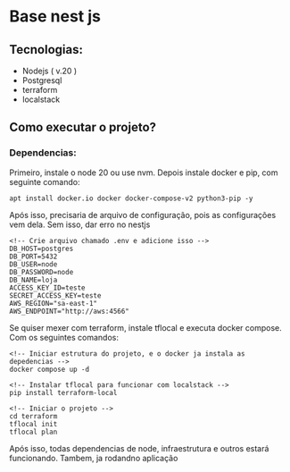 # Base nest js

## Tecnologias:

- Nodejs ( v.20 )
- Postgresql
- terraform
- localstack

## Como executar o projeto?

### Dependencias:

Primeiro, instale o node 20 ou use nvm. Depois instale docker e pip, com seguinte comando:

```shell
apt install docker.io docker docker-compose-v2 python3-pip -y
```

Após isso, precisaria de arquivo de configuração, pois as configurações vem dela. Sem isso, dar erro no nestjs


```shell
<!-- Crie arquivo chamado .env e adicione isso -->
DB_HOST=postgres
DB_PORT=5432
DB_USER=node
DB_PASSWORD=node
DB_NAME=loja
ACCESS_KEY_ID=teste
SECRET_ACCESS_KEY=teste
AWS_REGION="sa-east-1"
AWS_ENDPOINT="http://aws:4566"
```

Se quiser mexer com terraform, instale tflocal e executa docker compose. Com os seguintes comandos:

```shell
<!-- Iniciar estrutura do projeto, e o docker ja instala as depedencias -->
docker compose up -d

<!-- Instalar tflocal para funcionar com localstack -->
pip install terraform-local

<!-- Iniciar o projeto -->
cd terraform
tflocal init
tflocal plan
```

Após isso, todas dependencias de node, infraestrutura e outros estará funcionando. Tambem, ja rodandno aplicação
